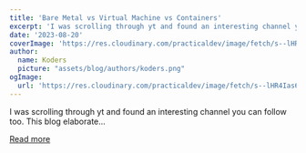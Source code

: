 ```yaml
---
title: 'Bare Metal vs Virtual Machine vs Containers'
excerpt: 'I was scrolling through yt and found an interesting channel you can follow too. This blog elaborate...'
date: '2023-08-20'
coverImage: 'https://res.cloudinary.com/practicaldev/image/fetch/s--lHR4Ias6--/c_imagga_scale,f_auto,fl_progressive,h_420,q_auto,w_1000/https://dev-to-uploads.s3.amazonaws.com/uploads/articles/btnz9q4ub5sb6dw85757.png'
author:
  name: Koders
  picture: "assets/blog/authors/koders.png"
ogImage:
  url: 'https://res.cloudinary.com/practicaldev/image/fetch/s--lHR4Ias6--/c_imagga_scale,f_auto,fl_progressive,h_420,q_auto,w_1000/https://dev-to-uploads.s3.amazonaws.com/uploads/articles/btnz9q4ub5sb6dw85757.png'
---
```


I was scrolling through yt and found an interesting channel you can follow too. This blog elaborate...

[Read more](https://dev.to/scorcism/bare-metal-vs-virtual-machine-vs-containers-a7e)
